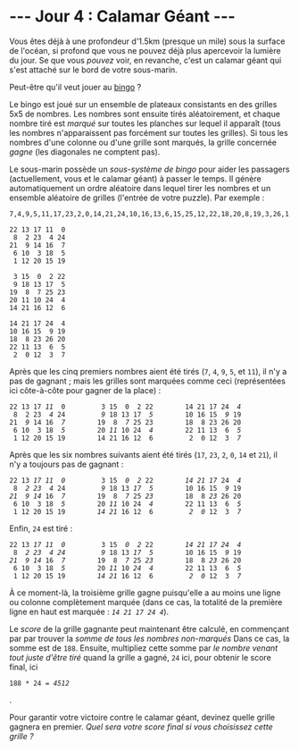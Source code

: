 # --- Jour 4 : Calamar Géant ---

Vous êtes déjà à une profondeur d'1.5km (presque un mile) sous la surface de l'océan, si profond que vous ne pouvez déjà plus apercevoir la lumière du jour. Se que vous *pouvez* voir, en revanche, c'est un calamar géant qui s'est attaché sur le bord de votre sous-marin.

Peut-être qu'il veut jouer au [bingo](https://fr.wikipedia.org/wiki/Bingo) ?

Le bingo est joué sur un ensemble de plateaux consistants en des grilles 5x5 de nombres. Les nombres sont ensuite tirés aléatoirement, et chaque nombre tiré est *marqué* sur toutes les planches sur lequel il apparaît (tous les nombres n'apparaissent pas forcément sur toutes les grilles). Si tous les nombres d'une colonne ou d'une grille sont marqués, la grille concernée *gagne* (les diagonales ne comptent pas).

Le sous-marin possède un *sous-système de bingo* pour aider les passagers (actuellement, vous et le calamar géant) à passer le temps. Il génère automatiquement un ordre aléatoire dans lequel tirer les nombres et un ensemble aléatoire de grilles (l'entrée de votre puzzle). Par exemple :

```bingo_with_input
7,4,9,5,11,17,23,2,0,14,21,24,10,16,13,6,15,25,12,22,18,20,8,19,3,26,1

22 13 17 11  0
 8  2 23  4 24
21  9 14 16  7
 6 10  3 18  5
 1 12 20 15 19

 3 15  0  2 22
 9 18 13 17  5
19  8  7 25 23
20 11 10 24  4
14 21 16 12  6

14 21 17 24  4
10 16 15  9 19
18  8 23 26 20
22 11 13  6  5
 2  0 12  3  7
```

Après que les cinq premiers nombres aient été tirés (`7`, `4`, `9`, `5`, et `11`), il n'y a pas de gagnant ; mais les grilles sont marquées comme ceci (représentées ici côte-à-côte pour gagner de la place) :

<pre><code>22 13 17 <em>11</em>  0         3 15  0  2 22        14 21 17 24  <em>4</em>
 8  2 23  <em>4</em> 24         <em>9</em> 18 13 17  <em>5</em>        10 16 15  <em>9</em> 19
21  <em>9</em> 14 16  <em>7</em>        19  8  <em>7</em> 25 23        18  8 23 26 20
 6 10  3 18  <em>5</em>        20 <em>11</em> 10 24  <em>4</em>        22 <emm>11</em> 13  6  <em>5</em>
 1 12 20 15 19        14 21 16 12  6         2  0 12  3  <em>7</em></code></pre>

Après que les six nombres suivants aient été tirés (`17`, `23`, `2`, `0`, `14` et `21`), il n'y a toujours pas de gagnant :

<pre><code>22 13 <em>17</em> <em>11</em>  <em>0</em>         3 15  <em>0</em>  <em>2</em> 22        <em>14</em> <em>21</em> <em>17</em> 24  <em>4</em>
 8  <em>2</em> <em>23</em>  <em>4</em> 24         <em>9</em> 18 13 <em>17</em>  <em>5</em>        10 16 15  <em>9</em> 19
<em>21</em>  <em>9</em> <em>14</em> 16  <em>7</em>        19  8  <em>7</em> 25 <em>23</em>        18  8 <em>23</em> 26 20
 6 10  3 18  <em>5</em>        20 <em>11</em> 10 24  <em>4</em>        22 <emm>11</em> 13  6  <em>5</em>
 1 12 20 15 19        <em>14</em> <em>21</em> 16 12  6         <em>2</em>  <em>0</em> 12  3  <em>7</em></code></pre>

Enfin, `24` est tiré :

<pre><code>22 13 <em>17</em> <em>11</em>  <em>0</em>         3 15  <em>0</em>  <em>2</em> 22        <em>14</em> <em>21</em> <em>17</em> <em>24</em>  <em>4</em>
 8  <em>2</em> <em>23</em>  <em>4</em> <em>24</em>         <em>9</em> 18 13 <em>17</em>  <em>5</em>        10 16 15  <em>9</em> 19
<em>21</em>  <em>9</em> <em>14</em> 16  <em>7</em>        19  8  <em>7</em> 25 <em>23</em>        18  8 <em>23</em> 26 20
 6 10  3 18  <em>5</em>        20 <em>11</em> 10 <em>24</em>  <em>4</em>        22 <emm>11</em> 13  6  <em>5</em>
 1 12 20 15 19        <em>14</em> <em>21</em> 16 12  6         <em>2</em>  <em>0</em> 12  3  <em>7</em></code></pre>

À ce moment-là, la troisième grille gagne puisqu'elle a au moins une ligne ou colonne complètement marquée (dans ce cas, la totalité de la première ligne en haut est marquée : *``14 21 17 24 4``*).

Le *score* de la grille gagnante peut maintenant être calculé, en commençant par par trouver la *somme de tous les nombres non-marqués* Dans ce cas, la somme est de `188`. Ensuite, multipliez cette somme par *le nombre venant tout juste d'être tiré* quand la grille a gagné, `24` ici, pour obtenir le score final, ici <pre><code>188 * 24 = <em>4512</em></code></pre>.

Pour garantir votre victoire contre le calamar géant, devinez quelle grille gagnera en premier. *Quel sera votre score final si vous choisissez cette grille ?*
